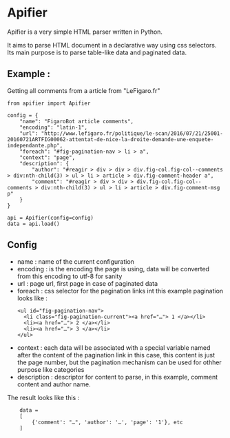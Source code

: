 # Apifier

Apifier is a very simple HTML parser written in Python.

It aims to parse HTML document in a declarative way using css selectors. Its
main purpose is to parse table-like data and paginated data.

## Example :
Getting all comments from a article from "LeFigaro.fr"

```
from apifier import Apifier

config = {
    "name": "FigaroBot article comments",
    "encoding": "latin-1",
    "url": "http://www.lefigaro.fr/politique/le-scan/2016/07/21/25001-20160721ARTFIG00062-attentat-de-nice-la-droite-demande-une-enquete-independante.php",
    "foreach": "#fig-pagination-nav > li > a",
    "context": "page",
    "description": {
        "author": "#reagir > div > div > div.fig-col.fig-col--comments > div:nth-child(3) > ul > li > article > div.fig-comment-header a",
        "comment": "#reagir > div > div > div.fig-col.fig-col--comments > div:nth-child(3) > ul > li > article > div.fig-comment-msg p"
    }
}

api = Apifier(config=config)
data = api.load()
```

## Config

+ name : name of the current configuration
+ encoding : is the encoding the page is using, data will be converted from this encoding to utf-8 for sanity
+ url : page url, first page in case of paginated data
+ foreach : css selector for the pagination links int this example pagination looks like :
  ```
  <ul id="fig-pagination-nav">
    <li class="fig-pagination-current"><a href="…"> 1 </a></li>
    <li><a href="…"> 2 </a></li>
    <li><a href="…"> 3 </a></li>
  </ul>
  ```
+ context : each data will be associated with a special variable named after the content of the pagination link
  in this case, this content is just the page number, but the pagination mechanism can be used for othher purpose
  like categories
+ description : descriptor for content to parse, in this example, comment content and author name.

The result looks like this :

```
    data =
    [
        {'comment': "…", 'author': '…', 'page': '1'}, etc
    ]
```
